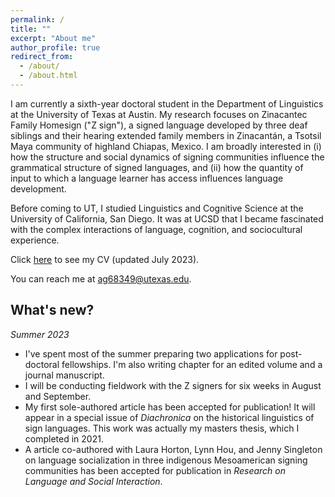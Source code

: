 ```yaml
---
permalink: /
title: ""
excerpt: "About me"
author_profile: true
redirect_from: 
  - /about/
  - /about.html
---
```


I am currently a sixth-year doctoral student in the Department of Linguistics at the University of Texas at Austin. My research focuses on Zinacantec Family Homesign ("Z sign"), a signed language developed by three deaf siblings and their hearing extended family members in Zinacantán, a Tsotsil Maya community of highland Chiapas, Mexico. I am broadly interested in (i) how the structure and social dynamics of signing communities influence the grammatical structure of signed languages, and (ii) how the quantity of input to which a language learner has access influences language development.

Before coming to UT, I studied Linguistics and Cognitive Science at the University of California, San Diego. It was at UCSD that I became fascinated with the complex interactions of language, cognition, and sociocultural experience.

Click [here](https://austin-german.github.io/files/CV_AustinGerman.pdf) to see my CV (updated July 2023).

You can reach me at ag68349@utexas.edu.


## What's new?
_Summer 2023_
* I've spent most of the summer preparing two applications for post-doctoral fellowships. I'm also writing chapter for an edited volume and a journal manuscript.
* I will be conducting fieldwork with the Z signers for six weeks in August and September.
* My first sole-authored article has been accepted for publication! It will appear in a special issue of _Diachronica_ on the historical linguistics of sign languages. This work was actually my masters thesis, which I completed in 2021.
* A article co-authored with Laura Horton, Lynn Hou, and Jenny Singleton on language socialization in three indigenous Mesoamerican signing communities has been accepted for publication in _Research on Language and Social Interaction_.
